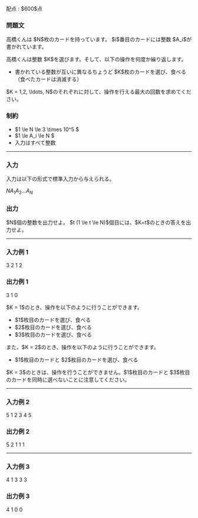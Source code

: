 
<div>

<span>

<span>

<p>
配点 : $600$点
</p>

<div>

<section>

### **問題文**

<p>
高橋くんは $N$枚のカードを持っています。 $i$番目のカードには整数 $A_i$が書かれています。
</p>

<p>
高橋くんは整数 $K$を選びます。そして、以下の操作を何度か繰り返します。
</p>

<ul>

<li>
書かれている整数が互いに異なるちょうど $K$枚のカードを選び、食べる（食べたカードは消滅する）
</li>

</ul>

<p>
$K = 1,2, \ldots, N$のそれぞれに対して、操作を行える最大の回数を求めてください。
</p>

</section>

</div>

<div>

<section>

### **制約**

<ul>

<li>
$1 \le N \le 3 \times 10^5 $
</li>

<li>
$1 \le A_i \le N $
</li>

<li>
入力はすべて整数
</li>

</ul>

</section>

</div>

---

<div>

<div>

<section>

### **入力**

<p>
入力は以下の形式で標準入力から与えられる。
</p>

<div>

$N$$A_1$$A_2$$\ldots$$A_N$
</div>

</section>

</div>

<div>

<section>

### **出力**

<p>
$N$個の整数を出力せよ。
$t (1 \le t \le N)$個目には、$K=t$のときの答えを出力せよ。
</p>

</section>

</div>

</div>

---

<div>

<section>

### **入力例 1**

<div>

3
2 1 2

</div>

</section>

</div>

<div>

<section>

### **出力例 1**

<div>

3
1
0

</div>

<p>
$K = 1$のとき、操作を以下のように行うことができます。
</p>

<ul>

<li>
$1$枚目のカードを選び、食べる
</li>

<li>
$2$枚目のカードを選び、食べる
</li>

<li>
$3$枚目のカードを選び、食べる
</li>

</ul>

<p>
また、$K = 2$のとき、操作を以下のように行うことができます。
</p>

<ul>

<li>
$1$枚目のカードと $2$枚目のカードを選び、食べる
</li>

</ul>

<p>
$K = 3$のときは、操作を行うことができません。$1$枚目のカードと $3$枚目のカードを同時に選べないことに注意してください。
</p>

</section>

</div>

---

<div>

<section>

### **入力例 2**

<div>

5
1 2 3 4 5

</div>

</section>

</div>

<div>

<section>

### **出力例 2**

<div>

5
2
1
1
1

</div>

</section>

</div>

---

<div>

<section>

### **入力例 3**

<div>

4
1 3 3 3

</div>

</section>

</div>

<div>

<section>

### **出力例 3**

<div>

4
1
0
0

</div>

</section>

</div>

</span>

</span>

</div>
